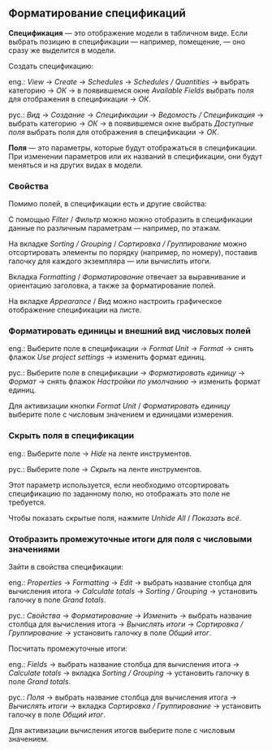 ## Форматирование спецификаций

**Спецификация** — это отображение модели в табличном виде. Если выбрать позицию в спецификации — например, помещение, — оно сразу же выделится в модели.

Создать спецификацию:

eng.: *View* → *Create* → *Schedules* → *Schedules / Quantities* → выбрать категорию → *ОК* → в появившемся окне *Available Fields* выбрать поля для отображения в спецификации → *ОК*.

рус.: *Вид* → *Создание* → *Спецификации* → *Ведомость / Спецификация* → выбрать категорию → *ОК* → в появившемся окне выбрать *Доступные поля* выбрать поля для отображения в спецификации → *ОК*.

**Поля** — это параметры, которые будут отображаться в спецификации. При изменении параметров или их названий в спецификации, они будут меняться и на других видах в модели.

### Свойства

Помимо полей, в спецификации есть и другие свойства:

С помощью *Filter* / *Фильтр* можно можно отобразить в спецификации данные по различным параметрам — например, по этажам.

На вкладке *Sorting / Grouping* / *Сортировка / Группирование* можно отсортировать элементы по порядку (например, по номеру), поставив галочку для каждого экземпляра — или вычислить итоги.

Вкладка *Formatting* / *Форматирование* отвечает за выравнивание и ориентацию заголовка, а также за форматирование полей.

На вкладке *Appearance* / *Вид* можно настроить графическое отображение спецификации на листе.

### Форматировать единицы и внешний вид числовых полей

eng.: Выберите поле в спецификации → *Format Unit* → *Format* → снять флажок *Use project settings* → изменить формат единиц.

рус.: Выберите поле в спецификации → *Форматировать единицу* → *Формат* → снять флажок *Настройки по умолчанию* → изменить формат единиц.

Для активизации кнопки *Format Unit* / *Форматировать единицу* выберите поле с числовым значением и единицами измерения.

### Скрыть поля в спецификации

eng.: Выберите поле → *Hide* на ленте инструментов.

рус.: Выберите поле → *Скрыть* на ленте инструментов.

Этот параметр используется, если необходимо отсортировать спецификацию по заданному полю, но отображать это поле не требуется.

Чтобы показать скрытые поля, нажмите *Unhide All* / *Показать всё*.

### Отобразить промежуточные итоги для поля с числовыми значениями

Зайти в свойства спецификации:

eng.: *Properties* → *Formatting* → *Edit* → выбрать название столбца для вычисления итога → *Calculate totals* → *Sorting / Grouping* → установить галочку в поле *Grand totals*.

рус.: *Свойства* → *Форматирование* → *Изменить* → выбрать название столбца для вычисления итога → *Вычислять итоги* → *Сортировка / Группирование* → установить галочку в поле *Общий итог*.

Посчитать промежуточные итоги:

eng.: *Fields* → выбрать название столбца для вычисления итога → *Calculate totals* → вкладка *Sorting / Grouping* → установить галочку в поле *Grand totals*.

рус.: *Поля* → выбрать название столбца для вычисления итога → *Вычислять итоги* → вкладка *Сортировка / Группирование* → установить галочку в поле *Общий итог*.

Для активизации вычисления итогов выберите поле с числовым значением.